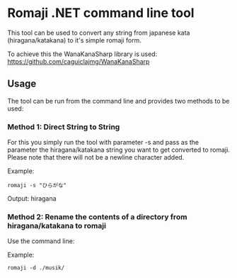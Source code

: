 # Romaji .NET command line tool

This tool can be used to convert any string from japanese kata (hiragana/katakana) to it's simple romaji form.

To achieve this the WanaKanaSharp library is used: https://github.com/caguiclajmg/WanaKanaSharp

## Usage
The tool can be run from the command line and provides two methods to be used:

### Method 1: Direct String to String
For this you simply run the tool with parameter -s and pass as the parameter the hiragana/katakana string you want to get converted to romaji. Please note that 
there will not be a newline character added.

Example:

    romaji -s "ひらがな"

Output: hiragana

### Method 2: Rename the contents of a directory from hiragana/katakana to romaji
Use the command line:

Example:

    romaji -d ./musik/
    